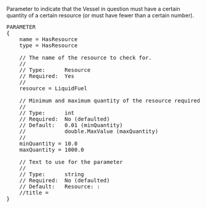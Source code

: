 Parameter to indicate that the Vessel in question must have a certain quantity of a certain resource (or must have fewer than a certain number).

<pre>
PARAMETER
{
    name = HasResource
    type = HasResource

    // The name of the resource to check for.
    //
    // Type:      Resource
    // Required:  Yes
    //
    resource = LiquidFuel

    // Minimum and maximum quantity of the resource required.
    //
    // Type:      int
    // Required:  No (defaulted)
    // Default:   0.01 (minQuantity)
    //            double.MaxValue (maxQuantity)
    //
    minQuantity = 10.0
    maxQuantity = 1000.0

    // Text to use for the parameter
    //
    // Type:      string
    // Required:  No (defaulted)
    // Default:   Resource: <resource>: <quantity_description>
    //title =
}
</pre>
